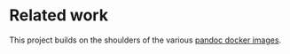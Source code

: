 # Related work

This project builds on the shoulders of the various [pandoc docker images](https://github.com/pandoc/dockerfiles#available-images).

